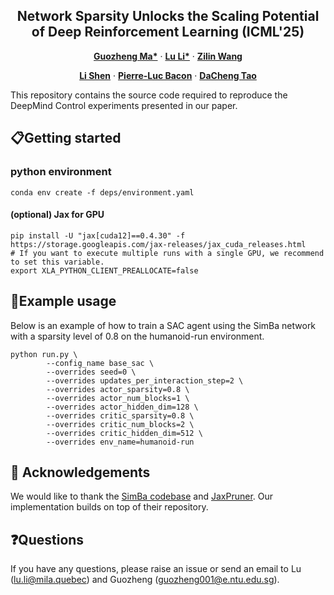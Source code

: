 <p align="center">

<h2 align="center">Network Sparsity Unlocks the Scaling Potential of Deep Reinforcement Learning (ICML'25)</a></h2>
  <p align="center">
    <a href="https://guozheng-ma.github.io/"><strong>Guozheng Ma*</strong></a>
    ·
    <a href="https://github.com/lilucse"><strong>Lu Li*</strong></a>
    ·
    <a href="https://zerlinwang.github.io/"><strong>Zilin Wang</strong></a>
  </p>
  <p align="center">
    <a href="https://sites.google.com/site/mathshenli/home"><strong>Li Shen</strong></a>
    ·
    <a href="https://pierrelucbacon.com/"><strong>Pierre-Luc Bacon</strong></a>
    ·
    <a href="https://scholar.google.com/citations?user=RwlJNLcAAAAJ&hl=en"><strong>DaCheng Tao</strong></a>
  </p>



This repository contains the source code required to reproduce the DeepMind Control experiments presented in our paper.

## 📋Getting started


### python environment

```
conda env create -f deps/environment.yaml
```

#### (optional) Jax for GPU
```
pip install -U "jax[cuda12]==0.4.30" -f https://storage.googleapis.com/jax-releases/jax_cuda_releases.html
# If you want to execute multiple runs with a single GPU, we recommend to set this variable.
export XLA_PYTHON_CLIENT_PREALLOCATE=false
```




##  🚀Example usage

Below is an example of how to train a SAC agent using the SimBa network with a sparsity level of 0.8 on the humanoid-run environment.

```
python run.py \
        --config_name base_sac \
        --overrides seed=0 \
        --overrides updates_per_interaction_step=2 \
        --overrides actor_sparsity=0.8 \
        --overrides actor_num_blocks=1 \
        --overrides actor_hidden_dim=128 \
        --overrides critic_sparsity=0.8 \
        --overrides critic_num_blocks=2 \
        --overrides critic_hidden_dim=512 \
        --overrides env_name=humanoid-run
```

## 🙏 Acknowledgements

We would like to thank the [SimBa codebase](https://github.com/SonyResearch/simba) and [JaxPruner](https://github.com/google-research/jaxpruner). Our implementation builds on top of their repository.

## ❓Questions

If you have any questions, please raise an issue or send an email to Lu (lu.li@mila.quebec) and Guozheng (guozheng001@e.ntu.edu.sg).





